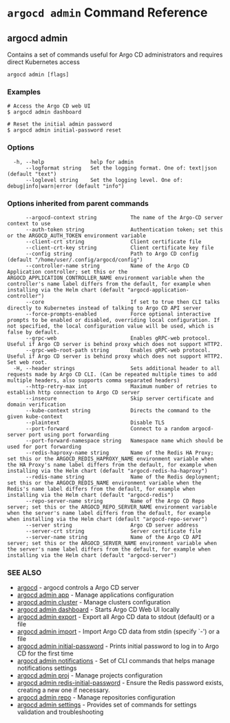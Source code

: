 # `argocd admin` Command Reference

## argocd admin

Contains a set of commands useful for Argo CD administrators and requires direct Kubernetes access

```
argocd admin [flags]
```

### Examples

```
# Access the Argo CD web UI
$ argocd admin dashboard

# Reset the initial admin password
$ argocd admin initial-password reset

```

### Options

```
  -h, --help               help for admin
      --logformat string   Set the logging format. One of: text|json (default "text")
      --loglevel string    Set the logging level. One of: debug|info|warn|error (default "info")
```

### Options inherited from parent commands

```
      --argocd-context string           The name of the Argo-CD server context to use
      --auth-token string               Authentication token; set this or the ARGOCD_AUTH_TOKEN environment variable
      --client-crt string               Client certificate file
      --client-crt-key string           Client certificate key file
      --config string                   Path to Argo CD config (default "/home/user/.config/argocd/config")
      --controller-name string          Name of the Argo CD Application controller; set this or the ARGOCD_APPLICATION_CONTROLLER_NAME environment variable when the controller's name label differs from the default, for example when installing via the Helm chart (default "argocd-application-controller")
      --core                            If set to true then CLI talks directly to Kubernetes instead of talking to Argo CD API server
      --force-prompts-enabled           Force optional interactive prompts to be enabled or disabled, overriding local configuration. If not specified, the local configuration value will be used, which is false by default.
      --grpc-web                        Enables gRPC-web protocol. Useful if Argo CD server is behind proxy which does not support HTTP2.
      --grpc-web-root-path string       Enables gRPC-web protocol. Useful if Argo CD server is behind proxy which does not support HTTP2. Set web root.
  -H, --header strings                  Sets additional header to all requests made by Argo CD CLI. (Can be repeated multiple times to add multiple headers, also supports comma separated headers)
      --http-retry-max int              Maximum number of retries to establish http connection to Argo CD server
      --insecure                        Skip server certificate and domain verification
      --kube-context string             Directs the command to the given kube-context
      --plaintext                       Disable TLS
      --port-forward                    Connect to a random argocd-server port using port forwarding
      --port-forward-namespace string   Namespace name which should be used for port forwarding
      --redis-haproxy-name string       Name of the Redis HA Proxy; set this or the ARGOCD_REDIS_HAPROXY_NAME environment variable when the HA Proxy's name label differs from the default, for example when installing via the Helm chart (default "argocd-redis-ha-haproxy")
      --redis-name string               Name of the Redis deployment; set this or the ARGOCD_REDIS_NAME environment variable when the Redis's name label differs from the default, for example when installing via the Helm chart (default "argocd-redis")
      --repo-server-name string         Name of the Argo CD Repo server; set this or the ARGOCD_REPO_SERVER_NAME environment variable when the server's name label differs from the default, for example when installing via the Helm chart (default "argocd-repo-server")
      --server string                   Argo CD server address
      --server-crt string               Server certificate file
      --server-name string              Name of the Argo CD API server; set this or the ARGOCD_SERVER_NAME environment variable when the server's name label differs from the default, for example when installing via the Helm chart (default "argocd-server")
```

### SEE ALSO

* [argocd](argocd.md)	 - argocd controls a Argo CD server
* [argocd admin app](argocd_admin_app.md)	 - Manage applications configuration
* [argocd admin cluster](argocd_admin_cluster.md)	 - Manage clusters configuration
* [argocd admin dashboard](argocd_admin_dashboard.md)	 - Starts Argo CD Web UI locally
* [argocd admin export](argocd_admin_export.md)	 - Export all Argo CD data to stdout (default) or a file
* [argocd admin import](argocd_admin_import.md)	 - Import Argo CD data from stdin (specify `-') or a file
* [argocd admin initial-password](argocd_admin_initial-password.md)	 - Prints initial password to log in to Argo CD for the first time
* [argocd admin notifications](argocd_admin_notifications.md)	 - Set of CLI commands that helps manage notifications settings
* [argocd admin proj](argocd_admin_proj.md)	 - Manage projects configuration
* [argocd admin redis-initial-password](argocd_admin_redis-initial-password.md)	 - Ensure the Redis password exists, creating a new one if necessary.
* [argocd admin repo](argocd_admin_repo.md)	 - Manage repositories configuration
* [argocd admin settings](argocd_admin_settings.md)	 - Provides set of commands for settings validation and troubleshooting

